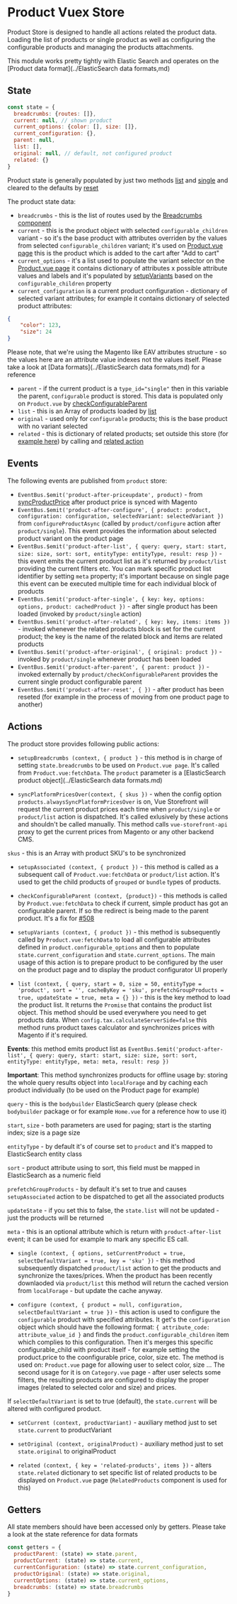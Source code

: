 # Product Vuex Store

Product Store is designed to handle all actions related the product data. Loading the list of products or single product as well as configuring the configurable products and managing the products attachments.

This module works pretty tightly with Elastic Search and operates on the [Product data format](../ElasticSearch data formats,md)

## State

```js
const state = {
  breadcrumbs: {routes: []},
  current: null, // shown product
  current_options: {color: [], size: []},
  current_configuration: {},
  parent: null,
  list: [],
  original: null, // default, not configured product
  related: {}
}
```

Product state is generally populated by just two methods [list](https://github.com/DivanteLtd/vue-storefront/blob/bd559f1baad7cd392bc5bae7b935a60484e2e6e5/src/store/modules/product.js#L395) and [single](https://github.com/DivanteLtd/vue-storefront/blob/bd559f1baad7cd392bc5bae7b935a60484e2e6e5/src/store/modules/product.js#L428) and cleared to the defaults by [reset](https://github.com/DivanteLtd/vue-storefront/blob/bd559f1baad7cd392bc5bae7b935a60484e2e6e5/src/store/modules/product.js#L215)

The product state data:
- `breadcrumbs` - this is the list of routes used by the [Breadcrumbs component](https://github.com/DivanteLtd/vue-storefront/blob/master/core/components/Breadcrumbs.vue)
- `current` - this is the product object with selected `configurable_children` variant - so it's the base product with attributes overriden by the values from selected `configurable_children` variant; it's used on [Product.vue page](https://github.com/DivanteLtd/vue-storefront/blob/bd559f1baad7cd392bc5bae7b935a60484e2e6e5/src/pages/Product.vue#L203) this is the product which is added to the cart after "Add to cart"
- `current_options` - it's a list used to populate the variant selector on the [Product.vue page](https://github.com/DivanteLtd/vue-storefront/blob/bd559f1baad7cd392bc5bae7b935a60484e2e6e5/src/themes/default/pages/Product.vue#L56) it contains dictionary of attributes x possible attribute values and labels and it's populated by [setupVariants](https://github.com/DivanteLtd/vue-storefront/blob/bd559f1baad7cd392bc5bae7b935a60484e2e6e5/src/store/modules/product.js#L344) based on the `configurable_children` property
- `current_configuration` is a current product configuration - dictionary of selected variant attributes; for example it contains dictionary of selected product attributes:
```json
{
    "color": 123,
    "size": 24
}
```
Please note, that we're using the Magento like EAV attributes structure - so the values here are an attribute value indexes not the values itself. Please take a look at [Data formats](../ElasticSearch data formats,md) for a reference
- `parent` - if the current product is a `type_id="single"` then in this variable the parent, `configurable` product is stored. This data is populated only on `Product.vue` by [checkConfigurableParent](https://github.com/DivanteLtd/vue-storefront/blob/bd559f1baad7cd392bc5bae7b935a60484e2e6e5/src/store/modules/product.js#L323)
- `list` - this is an Array of products loaded by [list](https://github.com/DivanteLtd/vue-storefront/blob/bd559f1baad7cd392bc5bae7b935a60484e2e6e5/src/store/modules/product.js#L395)
- `original` - used only for `configurable` products; this is the base product with no variant selected
- `related` - this is dictionary of related products; set outside this store (for [example here](https://github.com/DivanteLtd/vue-storefront/blob/master/src/themes/default/components/core/blocks/Product/Related.vue)) by calling and [related action](https://github.com/DivanteLtd/vue-storefront/blob/bd559f1baad7cd392bc5bae7b935a60484e2e6e5/src/store/modules/product.js#L528)

## Events

The following events are published from `product` store:

- `EventBus.$emit('product-after-priceupdate', product)` - from [syncProductPrice](https://github.com/DivanteLtd/vue-storefront/blob/bd559f1baad7cd392bc5bae7b935a60484e2e6e5/src/store/modules/product.js#L33) after product price is synced with Magento
- `EventBus.$emit('product-after-configure', { product: product, configuration: configuration, selectedVariant: selectedVariant })` from `configureProductAsync` (called by `product/configure` action after `product/single`). This event provides the information about selected product variant on the product page
- `EventBus.$emit('product-after-list', { query: query, start: start, size: size, sort: sort, entityType: entityType, result: resp })` - this event emits the current product list as it's returned by `product/list` providing the current filters etc. You can mark specific product list identifier by setting `meta` property; it's important because on single page this event can be executed multiple time for each individual block of products
- `EventBus.$emit('product-after-single', { key: key, options: options, product: cachedProduct })` - after single product has been loaded (invoked by `product/single` action)
- `EventBus.$emit('product-after-related', { key: key, items: items })` - invoked whenever the related products block is set for the current product; the key is the name of the related block and items are related products
- `EventBus.$emit('product-after-original', { original: product })` - invoked by `product/single` whenever product has been loaded 
- `EventBus.$emit('product-after-parent', { parent: product })` - invoked externally by `product/checkConfigurableParent` provides the current single product configurable parent
- `EventBus.$emit('product-after-reset', { })` - after product has been reseted (for example in the process of moving from one product page to another)

## Actions 

The product store provides following public actions:

- `setupBreadcrumbs (context, { product }` - this method is in charge of setting `state.breadcrumbs` to be used on `Product.vue page`. It's called from `Product.vue:fetchData`. The `product` parameter is a [ElasticSearch product object](../ElasticSearch data formats.md)

- `syncPlatformPricesOver(context, { skus })` - when the config option `products.alwaysSyncPlatformPricesOver` is on, Vue Storefront will request the current product prices each time when `product/single` or `product/list` action is dispatched. It's called exlusively by these actions and shouldn't be called manually. This method calls `vue-storefront-api` proxy to get the current prices from Magento or any other backend CMS.

`skus` - this is an Array with product SKU's to be synchronized

- `setupAssociated (context, { product })` - this method is called as a subsequent call of `Product.vue:fetchData` or `product/list` action. It's used to get the child products of `grouped` or `bundle` types of products.

- `checkConfigurableParent (context, {product})` - this methods is called by `Product.vue:fetchData` to check if current, simple product has got an configurable parent. If so the redirect is being made to the parent product. It's a fix for [#508](https://github.com/DivanteLtd/vue-storefront/issues/508)

- `setupVariants (context, { product })` - this method is subsequently called by `Product.vue:fetchData` to load all configurable attributes defined in `product.configurable_options` and then to populate `state.current_configuration` and `state.current_options`. The main usage of this action is to prepare product to be configured by the user on the product page and to display the product configurator UI properly 

- `list (context, { query, start = 0, size = 50, entityType = 'product', sort = '', cacheByKey = 'sku', prefetchGroupProducts = true, updateState = true, meta = {} })` - this is the key method to load the product list. It returns the `Promise` that contains the product list object. This method should be used everywhere you need to get products data. When `config.tax.calculateServerSide=false` this method runs product taxes calculator and synchronizes prices with Magento if it's required.

**Events**: this method emits product list as `EventBus.$emit('product-after-list', { query: query, start: start, size: size, sort: sort, entityType: entityType, meta: meta, result: resp })`

**Important**: This method synchronizes products for offline usage by: storing the whole query results object into `localForage` and by caching each product individually (to be used on the Product page for example)

`query` - this is the `bodybuilder` ElasticSearch query (please check `bodybuilder` package or for example `Home.vue` for a reference how to use it)

`start`, `size` - both parameters are used for paging; start is the starting index; size is a page size 

`entityType` - by default it's of course set to `product` and it's mapped to ElasticSearch entity class

`sort` - product attribute using to sort, this field must be mapped in ElasticSearch as a numeric field

`prefetchGroupProducts` - by default it's set to true and causes `setupAssociated` action to be dispatched to get all the associated products

`updateState` - if you set this to false, the `state.list` will not be updated - just the products will be returned

`meta` - this is an optional attribute which is return with `product-after-list` event; it can be used for example to mark any specific ES call.

- `single (context, { options, setCurrentProduct = true, selectDefaultVariant = true, key = 'sku' })` - this method subsequently dispatched `product/list` action to get the products and synchronize the taxes/prices. When the product has been recently downlaoded via `product/list` this method will return the cached version from `localForage` - but update the cache anyway.

- `configure (context, { product = null, configuration, selectDefaultVariant = true })` - this action is used to configure the `configurable` product with specified attributes. It get's the `configuration` object which should have the following format: `{ attribute_code: attribute_value_id }` and finds the `product.configurable_children` item which complies to this configuration. Then it's merges this specific configurable_child with product itself - for example setting the product.price to the coonfigurable price, color, size etc. The method is used on: `Product.vue` page for allowing user to select color, size ... The second usage for it is on `Category.vue` page - after user selects some filters, the resulting products are configured to display the proper images (related to selected color and size) and prices.

If `selectDefaultVariant` is set to true (default), the `state.current` will be altered with configured product.


- `setCurrent (context, productVariant)` - auxiliary method just to set `state.current` to productVariant

- `setOriginal (context, originalProduct)` - auxiliary method just to set `state.original` to originalProduct

- `related (context, { key = 'related-products', items })` - alters `state.related` dictionary to set specific list of related products to be displayed on `Product.vue` page (`RelatedProducts` component is used for this)

## Getters 

All state members should have been accessed only by getters. Please take a look at the state reference for data formats

```js
const getters = {
  productParent: (state) => state.parent,
  productCurrent: (state) => state.current,
  currentConfiguration: (state) => state.current_configuration,
  productOriginal: (state) => state.original,
  currentOptions: (state) => state.current_options,
  breadcrumbs: (state) => state.breadcrumbs
}
```